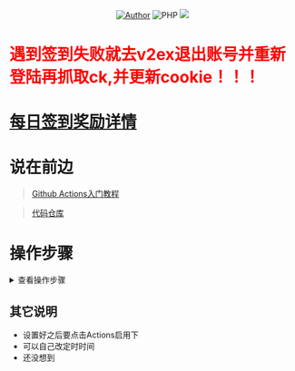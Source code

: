 <p align="center">
    <a href="https://github.com/Wenmoux"><img alt="Author" src="https://img.shields.io/badge/author-Wenmoux-blueviolet"/></a>
    <img alt="PHP" src="https://img.shields.io/badge/code-javascript-success"/>
    <img src="https://github-visitor-badge.glitch.me/badge?page_id=Wenmoux.V2ex-Auto-Sign"/>
</p>

# <font color="red">遇到签到失败就去v2ex退出账号并重新登陆再抓取ck,并更新cookie！！！</font>

# [每日签到奖励详情](./balance.md)

# 说在前边
 > [Github Actions入门教程](http://www.ruanyifeng.com/blog/2019/09/getting-started-with-github-actions.html)

 > [代码仓库](https://github.com/Wenmoux/V2ex-Auto-Sign)
<!--more-->

# 操作步骤
<details>
<summary>查看操作步骤</summary>

## Step 1 Fork仓库

打开[代码链接](https://github.com/Wenmoux/V2ex-Auto-Sign)并Fork我的仓库
![fork源代码](https://cdn.jsdelivr.net/gh/Wenmoux/wenpic/IMG_20200608_085223.jpg)

##  Step 2 设置Cookie

fork完之后,如图点击<font color="red">Settings</font>
![](https://cdn.jsdelivr.net/gh/Wenmoux/wenpic/IMG_20200608_085340.jpg)

进去之后依次点击<font color="red">Secrets----new secret</font>
点击之后
Name输入V2EXCK value输入你的v2ex cookie
完成后点击add secret 
同理再添加一个qmagapi [获取地址](https://qmsg.zendee.cn)以及sckey(server酱)
Name 是QMSGAPI value是你的api
如果想使用TGbot推送(by @Windyskr )，请添加TGAPI 需要从 @botfather 获取token，和@WooMaiBot 发送/id 获取自己id 通过拼接获取API 举例如下 https://api.telegram.org/bot123456:ABCDEFG（替换为你的token）/sendMessage?chat_id=123456（替换为你的id） 把上面这段全部填入即可
![](https://cdn.jsdelivr.net/gh/Wenmoux/wenpic/IMG_20200629_092046.jpg)
![](https://cdn.jsdelivr.net/gh/Wenmoux/wenpic/IMG_20200629_092209.jpg)

## Step 3 启用Actions

点击Action，再点击**I understand my workflows, go ahead and enable them**  

![](https://cdn.jsdelivr.net/gh/Wenmoux/wenpic/687474703a2f2f74752e79616f68756f2e6d652f696d67732f323032302f30362f333463613136306339373262393932372e706e67.png)
## Step 4 运行结果
 
点击Actions-v2ex-auto-sign-build查看
![](https://cdn.jsdelivr.net/gh/Wenmoux/wenpic/7c27953002262d15.png)
![](https://cdn.jsdelivr.net/gh/Wenmoux/wenpic/IMG_20200608_091224.jpg)
![](https://cdn.jsdelivr.net/gh/Wenmoux/wenpic/april_2020-06-29-09-17-02-621.jpg)

</details>

## 其它说明

 - 设置好之后要点击Actions启用下
 - 可以自己改定时时间
 - 还没想到 

